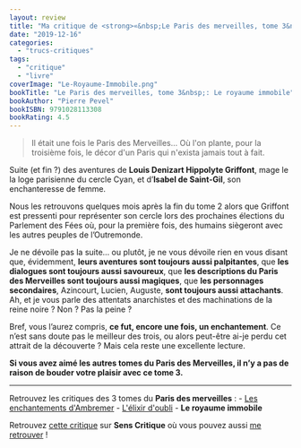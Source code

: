 ```yaml
---
layout: review
title: "Ma critique de <strong>«&nbsp;Le Paris des merveilles, tome 3&nbsp;: Le royaume immobile&nbsp;»</strong> de <em>Pierre Pevel</em>"
date: "2019-12-16"
categories: 
  - "trucs-critiques"
tags: 
  - "critique"
  - "livre"
coverImage: "Le-Royaume-Immobile.png"
bookTitle: "Le Paris des merveilles, tome 3&nbsp;: Le royaume immobile"
bookAuthor: "Pierre Pevel"
bookISBN: 9791028113308  
bookRating: 4.5
---
```


<blockquote class="citation">Il était une fois le Paris des Merveilles... Où l'on plante, pour la troisième fois, le décor d'un Paris qui n'exista jamais tout à fait.</blockquote>

Suite (et fin ?) des aventures de **Louis Denizart Hippolyte Griffont**, mage le la loge parisienne du cercle Cyan, et d’**Isabel de Saint-Gil**, son enchanteresse de femme.

Nous les retrouvons quelques mois après la fin du tome 2 alors que Griffont est pressenti pour représenter son cercle lors des prochaines élections du Parlement des Fées où, pour la première fois, des humains siègeront avec les autres peuples de l’Outremonde.

Je ne dévoile pas la suite… ou plutôt, je ne vous dévoile rien en vous disant que, évidemment, **leurs aventures sont toujours aussi palpitantes**, que **les dialogues sont toujours aussi savoureux**, que **les descriptions du Paris des Merveilles sont toujours aussi magiques**, que **les personnages secondaires**, Azincourt, Lucien, Auguste, **sont toujours aussi attachants**. Ah, et je vous parle des attentats anarchistes et des machinations de la reine noire ? Non ? Pas la peine ?

Bref, vous l’aurez compris, **ce fut, encore une fois, un enchantement**. Ce n’est sans doute pas le meilleur des trois, ou alors peut-être ai-je perdu cet attrait de la découverte ? Mais cela reste une excellente lecture.

**Si vous avez aimé les autres tomes du Paris des Merveilles, il n’y a pas de raison de bouder votre plaisir avec ce tome 3.**

* * *

Retrouvez les critiques des 3 tomes du **Paris des merveilles** : - [Les enchantements d'Ambremer](https://www.6x8.org/2019/06/ma-critique-de-les-enchantements-dambremer-de-pierre-pevel/) - [L'élixir d'oubli](
https://www.6x8.org/2019/07/ma-critique-de-lelixir-doubli-de-pierre-pevel/) - **Le royaume immobile**

Retrouvez [cette critique](https://www.senscritique.com/livre/Le_Royaume_immobile/critique/208437669) sur **Sens Critique** où vous pouvez aussi [me retrouver](http://www.senscritique.com/Arnaud_Malon) !
